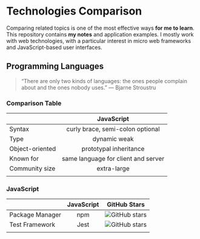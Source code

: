 # Technologies Comparison
Comparing related topics is one of the most effective ways **for me to learn**. This repository contains **my notes** and application examples. I mostly work with web technologies, with a particular interest in micro web frameworks and JavaScript-based user interfaces.

## Programming Languages
> “There are only two kinds of languages: the ones people complain about and the ones nobody uses.” ― Bjarne Stroustru

### Comparison Table
|                 |             JavaScript              |
| :-------------- | :---------------------------------: |
| Syntax          |  curly brace, semi-colon optional   |
| Type            |            dynamic weak             |
| Object-oriented |       prototypal inheritance        |
| Known for       | same language for client and server |
| Community size  |             extra-large             |
|                 |                                     |

### JavaScript
|                 | JavaScript |                            GitHub Stars                            |
| :-------------- | :--------: | :----------------------------------------------------------------: |
| Package Manager |    npm     |    ![GitHub stars](https://img.shields.io/github/stars/npm/cli)    |
| Test Framework  |    Jest    | ![GitHub stars](https://img.shields.io/github/stars/facebook/jest) |
|                 |            |                                                                    |

